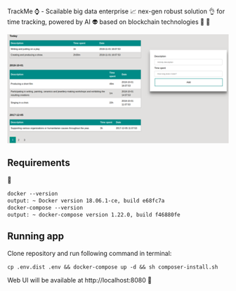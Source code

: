 TrackMe :watch: - Scailable big data enterprise :chart_with_upwards_trend: nex-gen robust solution :ok_hand: for time tracking, powered by AI :alien: based on blockchain technologies :wrench: :rocket:

![UI](example.png)

## Requirements

:whale:
```
docker --version
output: ~ Docker version 18.06.1-ce, build e68fc7a
docker-compose --version
output: ~ docker-compose version 1.22.0, build f46880fe
```

## Running app
Clone repository and run following command in terminal:
```
cp .env.dist .env && docker-compose up -d && sh composer-install.sh
```

Web UI will be available at http://localhost:8080 :rainbow:

